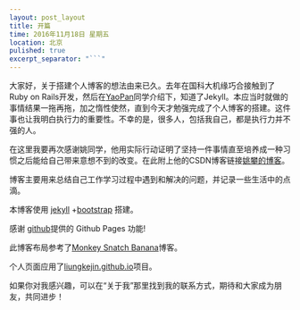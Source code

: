 ```yaml
---
layout: post_layout
title: 开篇
time: 2016年11月18日 星期五
location: 北京
pulished: true
excerpt_separator: "```"
---
```


大家好，关于搭建个人博客的想法由来已久。去年在国科大机缘巧合接触到了Ruby on Rails开发，然后在<a href="https://github.com/cseryp" target = "_blank">YaoPan</a>同学介绍下，知道了Jekyll。本应当时就做的事情结果一拖再拖，加之惰性使然，直到今天才勉强完成了个人博客的搭建。这件事也让我明白执行力的重要性。不幸的是，很多人，包括我自己，都是执行力并不强的人。

在这里我要再次感谢姚同学，他用实际行动证明了坚持一件事情直至培养成一种习惯之后能给自己带来意想不到的改变。在此附上他的CSDN博客链接<a href = "http://blog.csdn.net/napoay" target = "_blank">姚攀的博客</a>。

博客主要用来总结自己工作学习过程中遇到和解决的问题，并记录一些生活中的点滴。

本博客使用 <a href="http://jekyll.bootcss.com/" target="_blank">jekyll</a> +<a href="http://v3.bootcss.com" target="_blank">bootstrap</a> 搭建。

感谢 <a href="https://github.com" target="_blank">github</a>提供的 Github Pages 功能!

此博客布局参考了<a href="http://www.monkeysnatchbanana.com/" target="_blank">Monkey Snatch Banana</a>博客。

个人页面应用了<a href="https://github.com/liungkejin/liungkejin.github.io" target="_blank">liungkejin.github.io</a>项目。

如果你对我感兴趣，可以在“关于我”那里找到我的联系方式，期待和大家成为朋友，共同进步！
